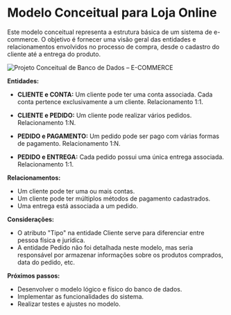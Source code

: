 # Modelo Conceitual para Loja Online

Este modelo conceitual representa a estrutura básica de um sistema de e-commerce. O objetivo é fornecer uma visão geral das entidades e relacionamentos envolvidos no processo de compra, desde o cadastro do cliente até a entrega do produto.

![Projeto Conceitual de Banco de Dados – E-COMMERCE](https://github.com/user-attachments/assets/0becce17-cbcf-4cb3-b686-d5c7b015aab2)

**Entidades:**

* **CLIENTE e CONTA:**
Um cliente pode ter uma conta associada. Cada conta pertence exclusivamente a um cliente.
Relacionamento 1:1.

* **CLIENTE e PEDIDO:**
Um cliente pode realizar vários pedidos.
Relacionamento 1:N.

* **PEDIDO e PAGAMENTO:**
Um pedido pode ser pago com várias formas de pagamento.
Relacionamento 1:N.

* **PEDIDO e ENTREGA:**
Cada pedido possui uma única entrega associada.
Relacionamento 1:1.

**Relacionamentos:**

* Um cliente pode ter uma ou mais contas.
* Um cliente pode ter múltiplos métodos de pagamento cadastrados.
* Uma entrega está associada a um pedido.

**Considerações:**

* O atributo "Tipo" na entidade Cliente serve para diferenciar entre pessoa física e jurídica.
* A entidade Pedido não foi detalhada neste modelo, mas seria responsável por armazenar informações sobre os produtos comprados, data do pedido, etc.

**Próximos passos:**

* Desenvolver o modelo lógico e físico do banco de dados.
* Implementar as funcionalidades do sistema.
* Realizar testes e ajustes no modelo.
